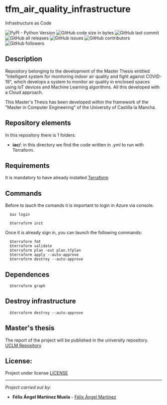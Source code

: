 # tfm_air_quality_infrastructure
Infrastructure as Code

![PyPI - Python Version](https://img.shields.io/pypi/pyversions/Pandas)
![GitHub code size in bytes](https://img.shields.io/github/languages/code-size/FelixAngelMartinez/tfm_air_quality_infrastructure)
![GitHub last commit](https://img.shields.io/github/last-commit/FelixAngelMartinez/tfm_air_quality_infrastructure)
![GitHub all releases](https://img.shields.io/github/downloads/FelixAngelMartinez/test_1/tfm_air_quality_infrastructure)
![GitHub issues](https://img.shields.io/github/issues-raw/FelixAngelMartinez/tfm_air_quality_infrastructure)
![GitHub contributors](https://img.shields.io/github/contributors/FelixAngelMartinez/tfm_air_quality_infrastructure)
![GitHub followers](https://img.shields.io/github/followers/FelixAngelMartinez?style=social)

## Description
Repository belonging to the development of the Master Thesis entitled "Intelligent system for monitoring indoor air quality and fight against COVID-19", which develops a system to monitor air quality in enclosed spaces using IoT devices and Machine Learning algorithms. All this developed with a Cloud approach.

This Master's Thesis has been developed within the framework of the "Master in Computer Engineering" of the University of Castilla la Mancha.

## Repository elements
In this repository there is 1 folders:
* **iac/**: in this directory we find the code written in .yml to run with Terraform.

## Requirements
It is mandatory to have already installed [Terraform](https://www.terraform.io/)

## Commands
Before to lauch the comands it is important to login in Azure via console.
```console
  $az login
```
```console
  $terraform init
```
Once it is already sign in, you can launch the following commands:
```console
  $terraform fmt
  $terraform validate
  $terraform plan -out plan.tfplan
  $terraform apply --auto-approve
  $terraform destroy --auto-approve
```
## Dependences
```console
  $terraform graph
```
## Destroy infrastructure
```console
  $terraform destroy --auto-approve
```
## Master's thesis
The report of the project will be published in the university repository.
[UCLM Repository](https://ruidera.uclm.es/)

## License:
Project under license [LICENSE](LICENSE)

---
_Project carried out by:_
* **Félix Ángel Martínez Muela** - [Félix Ángel Martínez](https://github.com/FelixAngelMartinez)